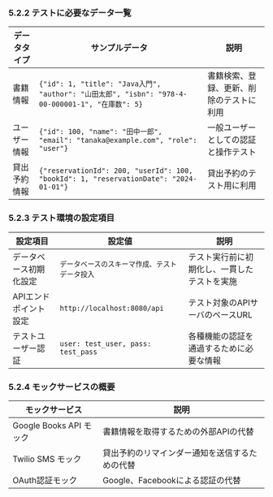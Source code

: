 ### 5.2.2 テストに必要なデータ一覧

| データタイプ     | サンプルデータ                                      | 説明                          |
|------------------|---------------------------------------------------|-------------------------------|
| 書籍情報         | `{"id": 1, "title": "Java入門", "author": "山田太郎", "isbn": "978-4-00-000001-1", "在庫数": 5}` | 書籍検索、登録、更新、削除のテストに利用 |
| ユーザー情報     | `{"id": 100, "name": "田中一郎", "email": "tanaka@example.com", "role": "user"}` | 一般ユーザーとしての認証と操作テスト |
| 貸出予約情報     | `{"reservationId": 200, "userId": 100, "bookId": 1, "reservationDate": "2024-01-01"}` | 貸出予約のテスト用に利用         |

### 5.2.3 テスト環境の設定項目

| 設定項目              | 設定値                          | 説明                          |
|-----------------------|--------------------------------|-------------------------------|
| データベース初期化設定 | `データベースのスキーマ作成、テストデータ投入` | テスト実行前に初期化し、一貫したテストを実施 |
| APIエンドポイント設定 | `http://localhost:8080/api`    | テスト対象のAPIサーバのベースURL |
| テストユーザー認証    | `user: test_user, pass: test_pass` | 各種機能の認証を通過するために必要な情報 |

### 5.2.4 モックサービスの概要

| モックサービス         | 説明                                      |
|------------------------|------------------------------------------|
| Google Books API モック | 書籍情報を取得するための外部APIの代替    |
| Twilio SMS モック      | 貸出予約のリマインダー通知を送信するための代替 |
| OAuth認証モック        | Google、Facebookによる認証の代替        |